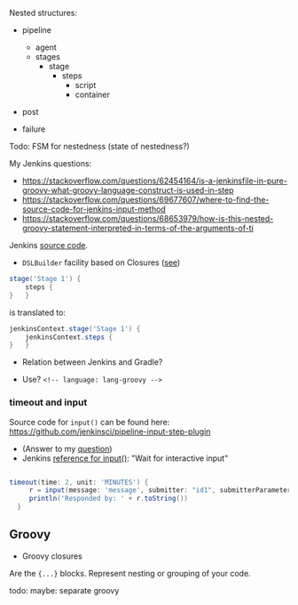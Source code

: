 
Nested structures:
* pipeline
   * agent
   * stages
      * stage
         * steps
            * script
            * container

* post
* failure

Todo: FSM for nestedness (state of nestedness?)

My Jenkins questions:

* https://stackoverflow.com/questions/62454164/is-a-jenkinsfile-in-pure-groovy-what-groovy-language-construct-is-used-in-step
* https://stackoverflow.com/questions/69677607/where-to-find-the-source-code-for-jenkins-input-method
* https://stackoverflow.com/questions/68653979/how-is-this-nested-groovy-statement-interpreted-in-terms-of-the-arguments-of-ti

Jenkins [source code](https://github.com/jenkinsci/jenkins).


* `DSLBuilder` facility based on Closures ([see](https://stackoverflow.com/questions/62454164/is-a-jenkinsfile-in-pure-groovy-what-groovy-language-construct-is-used-in-step))
```groovy
stage('Stage 1') {
    steps {
}   }
```
is translated to:
```groovy
jenkinsContext.stage('Stage 1') {
    jenkinsContext.steps {    
}   }
```

* Relation between Jenkins and Gradle?

* Use? `<!-- language: lang-groovy -->`

### timeout and input 
Source code for `input()` can be found here: https://github.com/jenkinsci/pipeline-input-step-plugin

* (Answer to my [question](https://stackoverflow.com/questions/69677607/where-to-find-the-source-code-for-jenkins-input-method))
* Jenkins [reference for input()](https://www.jenkins.io/doc/pipeline/steps/pipeline-input-step/): "Wait for interactive input"

```groovy

timeout(time: 2, unit: 'MINUTES') {
     r = input(message: 'message', submitter: "id1", submitterParameter: 'who', parameter: 'a,b')
     println('Responded by: ' + r.toString())
  }
```


## Groovy

* Groovy closures

Are the `{...}` blocks. Represent nesting or grouping of your code.

todo: maybe: separate groovy
